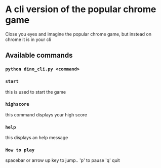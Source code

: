 # A cli version of the popular chrome game

Close you eyes and imagine the popular chrome game, but instead on chrome it is in your cli

## Available commands

### `python dino_cli.py <command>`

### `start`

this is used to start the game 

### `highscore`

this command displays your high score

### `help`

this displays an help message

### `How to play`

spacebar or arrow up key to jump..
'p' to pause
'q' quit